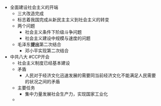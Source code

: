 - 全面建设社会主义的开端
	- 三大改造完成
	- 标志着我国完成从新民主主义到社会主义的转变
	- 两个问题
		- 社会主义条件下阶级斗争问题
		- 社会主义建设中规模与速度的问题
	- 毛泽东**提出**第二次结合
		- 邓小平实现第二次结合
- 中共八大 #CCP开会
	- 社会主义制度已经基本建设
	- 矛盾
		- 人民对于经济文化迅速发展的需要同当前经济文化不能满足人民需要的状况之间的矛盾
	- 主要任务
		- 集中力量发展社会生产力，实现国家工业化
	-